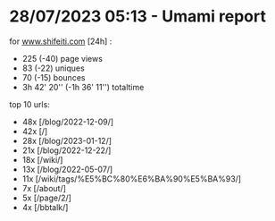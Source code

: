 # 28/07/2023 05:13 - Umami report
for www.shifeiti.com [24h] :

 - 225 (-40) page views
 - 83 (-22) uniques
 - 70 (-15) bounces
 - 3h 42' 20'' (-1h 36' 11'') totaltime


top 10 urls:
 - 48x [/blog/2022-12-09/]
 - 42x [/]
 - 28x [/blog/2023-01-12/]
 - 21x [/blog/2022-12-22/]
 - 18x [/wiki/]
 - 13x [/blog/2022-05-07/]
 - 11x [/wiki/tags/%E5%BC%80%E6%BA%90%E5%BA%93/]
 - 7x [/about/]
 - 5x [/page/2/]
 - 4x [/bbtalk/]


